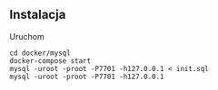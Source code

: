 ## Instalacja

Uruchom

```
cd docker/mysql
docker-compose start
mysql -uroot -proot -P7701 -h127.0.0.1 < init.sql
mysql -uroot -proot -P7701 -h127.0.0.1
```
